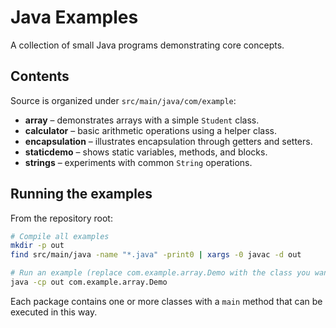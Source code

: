 # Java Examples

A collection of small Java programs demonstrating core concepts.

## Contents

Source is organized under `src/main/java/com/example`:

- **array** – demonstrates arrays with a simple `Student` class.
- **calculator** – basic arithmetic operations using a helper class.
- **encapsulation** – illustrates encapsulation through getters and setters.
- **staticdemo** – shows static variables, methods, and blocks.
- **strings** – experiments with common `String` operations.

## Running the examples

From the repository root:

```bash
# Compile all examples
mkdir -p out
find src/main/java -name "*.java" -print0 | xargs -0 javac -d out

# Run an example (replace com.example.array.Demo with the class you want to run)
java -cp out com.example.array.Demo
```

Each package contains one or more classes with a `main` method that can be executed in this way.
